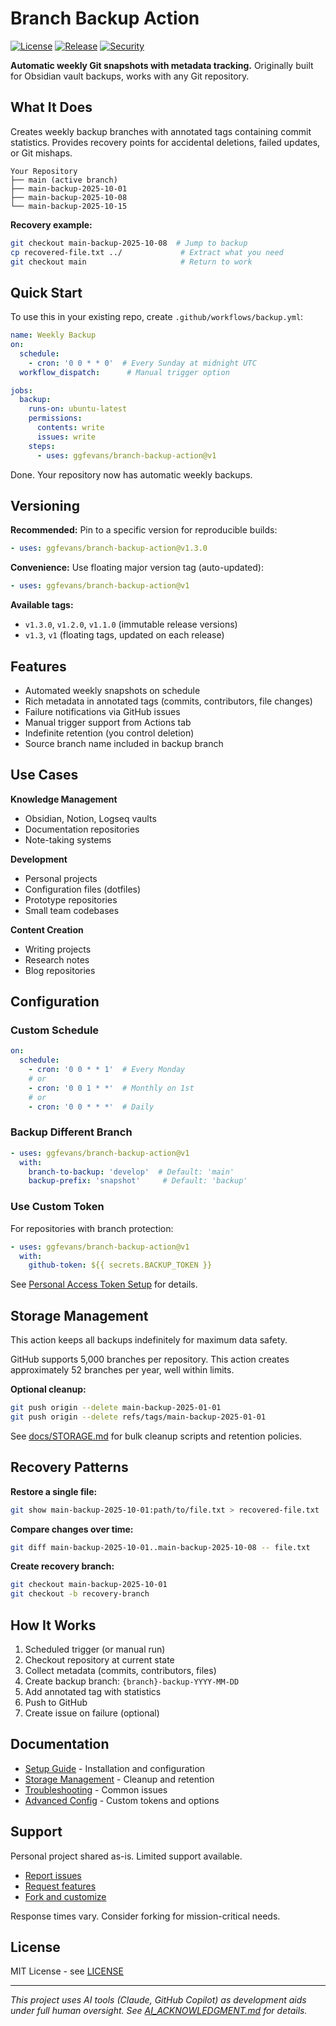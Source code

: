 # Branch Backup Action

[![License](https://img.shields.io/github/license/ggfevans/branch-backup-action)](https://github.com/ggfevans/branch-backup-action/blob/main/LICENSE)
[![Release](https://img.shields.io/github/v/release/ggfevans/branch-backup-action)](https://github.com/ggfevans/branch-backup-action/releases)
[![Security](https://github.com/ggfevans/branch-backup-action/actions/workflows/scorecard.yml/badge.svg)](https://github.com/ggfevans/branch-backup-action/actions/workflows/scorecard.yml)

**Automatic weekly Git snapshots with metadata tracking.** Originally built for Obsidian vault backups, works with any Git repository.

## What It Does

Creates weekly backup branches with annotated tags containing commit statistics. Provides recovery points for accidental deletions, failed updates, or Git mishaps.

```
Your Repository
├── main (active branch)
├── main-backup-2025-10-01
├── main-backup-2025-10-08
└── main-backup-2025-10-15
```

**Recovery example:**
```bash
git checkout main-backup-2025-10-08  # Jump to backup
cp recovered-file.txt ../             # Extract what you need
git checkout main                     # Return to work
```

## Quick Start

To use this in your existing repo, create `.github/workflows/backup.yml`:

```yaml
name: Weekly Backup
on:
  schedule:
    - cron: '0 0 * * 0'  # Every Sunday at midnight UTC
  workflow_dispatch:      # Manual trigger option

jobs:
  backup:
    runs-on: ubuntu-latest
    permissions:
      contents: write
      issues: write
    steps:
      - uses: ggfevans/branch-backup-action@v1
```

Done. Your repository now has automatic weekly backups.

## Versioning

**Recommended:** Pin to a specific version for reproducible builds:
```yaml
- uses: ggfevans/branch-backup-action@v1.3.0
```

**Convenience:** Use floating major version tag (auto-updated):
```yaml
- uses: ggfevans/branch-backup-action@v1
```

**Available tags:**
- `v1.3.0`, `v1.2.0`, `v1.1.0` (immutable release versions)
- `v1.3`, `v1` (floating tags, updated on each release)

## Features

- Automated weekly snapshots on schedule
- Rich metadata in annotated tags (commits, contributors, file changes)
- Failure notifications via GitHub issues
- Manual trigger support from Actions tab
- Indefinite retention (you control deletion)
- Source branch name included in backup branch

## Use Cases

**Knowledge Management**
- Obsidian, Notion, Logseq vaults
- Documentation repositories
- Note-taking systems

**Development**
- Personal projects
- Configuration files (dotfiles)
- Prototype repositories
- Small team codebases

**Content Creation**
- Writing projects
- Research notes
- Blog repositories

## Configuration

### Custom Schedule

```yaml
on:
  schedule:
    - cron: '0 0 * * 1'  # Every Monday
    # or
    - cron: '0 0 1 * *'  # Monthly on 1st
    # or  
    - cron: '0 0 * * *'  # Daily
```

### Backup Different Branch

```yaml
- uses: ggfevans/branch-backup-action@v1
  with:
    branch-to-backup: 'develop'  # Default: 'main'
    backup-prefix: 'snapshot'     # Default: 'backup'
```

### Use Custom Token

For repositories with branch protection:

```yaml
- uses: ggfevans/branch-backup-action@v1
  with:
    github-token: ${{ secrets.BACKUP_TOKEN }}
```

See [Personal Access Token Setup](docs/ADVANCED.md#personal-access-token-setup) for details.

## Storage Management

This action keeps all backups indefinitely for maximum data safety. 

GitHub supports 5,000 branches per repository. This action creates approximately 52 branches per year, well within limits.

**Optional cleanup:**
```bash
git push origin --delete main-backup-2025-01-01
git push origin --delete refs/tags/main-backup-2025-01-01
```

See [docs/STORAGE.md](docs/STORAGE.md) for bulk cleanup scripts and retention policies.

## Recovery Patterns

**Restore a single file:**
```bash
git show main-backup-2025-10-01:path/to/file.txt > recovered-file.txt
```

**Compare changes over time:**
```bash
git diff main-backup-2025-10-01..main-backup-2025-10-08 -- file.txt
```

**Create recovery branch:**
```bash
git checkout main-backup-2025-10-01
git checkout -b recovery-branch
```

## How It Works

1. Scheduled trigger (or manual run)
2. Checkout repository at current state
3. Collect metadata (commits, contributors, files)
4. Create backup branch: `{branch}-backup-YYYY-MM-DD`
5. Add annotated tag with statistics
6. Push to GitHub
7. Create issue on failure (optional)

## Documentation

- [Setup Guide](docs/SETUP_GUIDE.md) - Installation and configuration
- [Storage Management](docs/STORAGE.md) - Cleanup and retention
- [Troubleshooting](docs/TROUBLESHOOTING.md) - Common issues
- [Advanced Config](docs/ADVANCED.md) - Custom tokens and options

## Support

Personal project shared as-is. Limited support available.

- [Report issues](https://github.com/ggfevans/branch-backup-action/issues)
- [Request features](https://github.com/ggfevans/branch-backup-action/issues)
- [Fork and customize](https://github.com/ggfevans/branch-backup-action/fork)

Response times vary. Consider forking for mission-critical needs.

## License

MIT License - see [LICENSE](LICENSE)

---

*This project uses AI tools (Claude, GitHub Copilot) as development aids under full human oversight. See [AI_ACKNOWLEDGMENT.md](AI_ACKNOWLEDGMENT.md) for details.*